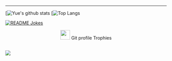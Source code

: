 
----

[![Yue's github stats](https://github-readme-stats.vercel.app/api?username=IRaZeRI&theme=material-palenight&count_private=true&hide=contribs)
[![Top Langs](https://github-readme-stats.vercel.app/api/top-langs/?username=IRaZeRI&theme=material-palenight&hide=Jupyter&layout=compact)

<a href="https://readme-jokes.vercel.app"><img align="center" src="https://readme-jokes.vercel.app/api" alt="README Jokes"></a>




<p align="center"><img src="https://media.giphy.com/media/QaMcXSekUWx7aogAUr/giphy.gif" width="30" />&nbsp;Git profile Trophies</p><br>
<img src="https://github-profile-trophy.vercel.app/?username=IRaZeRI&theme=juicyfresh&no-bg=true" />




